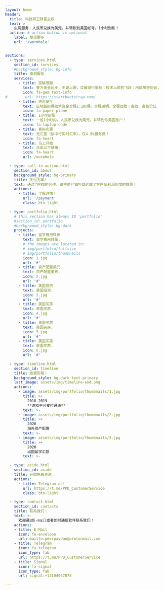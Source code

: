 ```yaml
---
layout: home
header:
  title: 科技捍卫财富主权
  text: >
    虫洞服务：人民币兑换为美元，并转账到美国帐号，1小时到账！
  action: # action button is optional
    label: 发现更多
    url: '/wormhole'


sections:
  - type: services.html
    section_id: services
    #background_style: bg-info
    title: 虫洞服务
    services:
      - title: 突破限额
        text: 壹万美金起步，不设上限，突破现行限制；技术上质的飞跃：用区块链协议，绕开传统银行的swift协议
        icon: fa-gem text-info
#        url: https://startbootstrap.com/
      - title: 绝对安全
        text: 区块链担保技术资金全程1:1担保，全程透明，全程自助；高效、高性价比
        icon: fa-paper-plane
      - title: 1小时到账
        text: 一般1小时内，人民币兑换为美元，并转到你美国账户！
        icon: fa-laptop-code
      - title: 费用实惠
        text: 无汇差（按中行实时汇率），仅4.9%服务费！
        icon: fa-heart
      - title: 马上开始
        text: 点击以下链接！
        icon: fa-heart
        url: /wormhole

  - type: call-to-action.html
    section_id: about
    background_style: bg-primary
    title: 支付方案!
    text: 通过与PPD的合作，迪拜房产销售商达成了客户及利润倍增的效果！
    actions:
      - title: 了解详情!
        url: '/payment'
        class: btn-light

  - type: portfolio.html
    # this section has always ID 'portfolio'
    #section_id: portfolio
    #background_style: bg-dark
    projects:
      - title: 留学费用转账
        text: 留学费用转账.
        # the images are located in:
        # img/portfolio/fullsize
        # img/portfolio/thumbnails
        icon: 1.jpg
        url: '#'
      - title: 资产配置美元
        text: 资产配置美元.
        icon: 2.jpg
        url: '#'
      - title: 美国投资
        text: 美国投资.
        icon: 3.jpg
        url: '#'
      - title: 美国买房
        text: 美国买房.
        icon: 4.jpg
        url: '#'      
      - title: 美国买房
        text: 美国买房.
        icon: 5.jpg
        url: '#'      
      - title: 美国买房
        text: 美国买房.
        icon: 6.jpg
        url: '#'      

  - type: timeline.html
    section_id: timeline
    title: 发展历程！
    background_style: bg-dark text-primary
    last_image: assets/img/timeline-end.png
    actions:
      - image: assets/img/portfolio/thumbnails/1.jpg
        title: >+
          2018-2019
          **游戏平台支付通道**
        text: >-          
      - image: assets/img/portfolio/thumbnails/2.jpg
        title: >+
          2020
          海外资产配置          
        text: >-
      - image: assets/img/portfolio/thumbnails/3.jpg
        title: >+
          2020
          出国留学汇款          
        text: >-

  - type: aside.html
    section_id: aside
    title: 开始免费咨询
    actions:
      - title: Telegram us!
        url: https://t.me/PPD_CustomerService
        class: btn-light

  - type: contact.html
    section_id: contacts
    title: 联系我们！
    text: >-
      欢迎通过E-mail或者即时通信软件联系我们！
    actions:
    - title: E-Mail
      icon: fa-envelope
      url: mailto:peerpaydao@protonmail.com
    - title: Telegram
      icon: fa-telegram
      icon_type: fab
      url: https://t.me/PPD_CustomerService
    - title: Signal
      icon: fa-signal
      icon_type: fab
      url: signal:+13104967078

---
```

